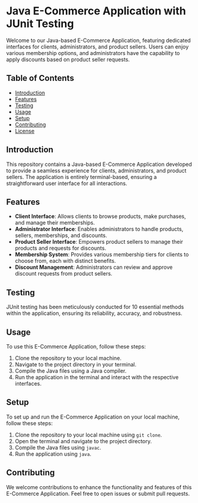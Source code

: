 # Java E-Commerce Application with JUnit Testing

Welcome to our Java-based E-Commerce Application, featuring dedicated interfaces for clients, administrators, and product sellers. Users can enjoy various membership options, and administrators have the capability to apply discounts based on product seller requests.

## Table of Contents
- [Introduction](#introduction)
- [Features](#features)
- [Testing](#testing)
- [Usage](#usage)
- [Setup](#setup)
- [Contributing](#contributing)
- [License](#license)

## Introduction
This repository contains a Java-based E-Commerce Application developed to provide a seamless experience for clients, administrators, and product sellers. The application is entirely terminal-based, ensuring a straightforward user interface for all interactions.

## Features
- **Client Interface**: Allows clients to browse products, make purchases, and manage their memberships.
- **Administrator Interface**: Enables administrators to handle products, sellers, memberships, and discounts.
- **Product Seller Interface**: Empowers product sellers to manage their products and requests for discounts.
- **Membership System**: Provides various membership tiers for clients to choose from, each with distinct benefits.
- **Discount Management**: Administrators can review and approve discount requests from product sellers.

## Testing
JUnit testing has been meticulously conducted for 10 essential methods within the application, ensuring its reliability, accuracy, and robustness.

## Usage
To use this E-Commerce Application, follow these steps:
1. Clone the repository to your local machine.
2. Navigate to the project directory in your terminal.
3. Compile the Java files using a Java compiler.
4. Run the application in the terminal and interact with the respective interfaces.

## Setup
To set up and run the E-Commerce Application on your local machine, follow these steps:
1. Clone the repository to your local machine using `git clone`.
2. Open the terminal and navigate to the project directory.
3. Compile the Java files using `javac`.
4. Run the application using `java`.

## Contributing
We welcome contributions to enhance the functionality and features of this E-Commerce Application. Feel free to open issues or submit pull requests.

